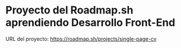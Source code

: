 <h1>Proyecto del Roadmap.sh aprendiendo Desarrollo Front-End</h1>
<p>URL del proyecto: <a target="_blank" href="https://roadmap.sh/projects/single-page-cv">https://roadmap.sh/projects/single-page-cv</a></p>
